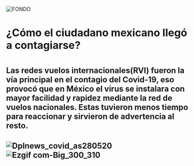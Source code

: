![FONDO](https://user-images.githubusercontent.com/69493426/90207480-feab3280-ddab-11ea-8438-04788826a472.png) 
     
 <h1>¿Cómo el ciudadano mexicano llegó a contagiarse?<h1> 
        <h2>Las redes vuelos internacionales(RVI) fueron la vía principal en el contagio del Covid-19, eso provocó que en México el virus se instalara con mayor facilidad y rapidez            mediante la red de vuelos nacionales. Estas tuvieron menos tiempo para reaccionar y sirvieron de advertencia al resto.<h2>
 
 ![Dplnews_covid_as280520](https://user-images.githubusercontent.com/69493426/90208090-93626000-ddad-11ea-9c65-750757ed4fa3.gif)                                                   ![Ezgif com-Big_300_310](https://user-images.githubusercontent.com/69493426/90208277-197ea680-ddae-11ea-8b81-083ec6d0534e.gif)
  
        




